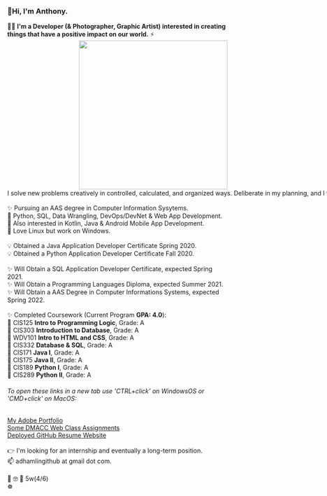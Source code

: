 <span style="white-space: nowrap;"><h3>👋Hi, I'm Anthony.</h3></span>
:man_technologist: <strong>I'm a Developer (& Photographer, Graphic Artist) interested in creating things that have a positive impact on our world.</strong> ⚡ 
<img align="right" src="https://camo.githubusercontent.com/3037d9317fc8aaa3e9a5dfded64cb3aab8c0b6c5/68747470733a2f2f6d69726f2e6d656469756d2e636f6d2f6d61782f3638302f312a495247486d69477361313673746564517649615a66772e676966" width="340" data-canonical-src="https://miro.medium.com/max/680/1*IRGHmiGsa16stedQvIaZfw.gif" style="max-width:100%;"><br/>
<span style="white-space: nowrap;">I solve new problems creatively in controlled, calculated, and organized ways. Deliberate in my planning, and I think before acting. I do my homework and have a high degree of curiosity about many areas. I enjoy learning for learning’s sake, and I become competent in the things I choose to learn. I am a strong stabilizing force on a team during high-pressure projects, a team player and I support the cause without hidden agendas. </span><br/><br/>
<span style="text-align: left">
✨ Pursuing an AAS degree in Computer Information Sysytems. <br/>
:sparkling_heart: Python, SQL, Data Wrangling, DevOps/DevNet & Web App Development. <br/>
🌱 Also interested in Kotlin, Java & Android Mobile App Development. <br/>
:orange_heart: Love Linux but work on Windows. <br/>
<br/>
:bulb: Obtained a Java Application Developer Certificate Spring 2020. <br/>
:bulb: Obtained a Python Application Developer Certificate Fall 2020. <br/>
<br/>
✨ Will Obtain a SQL Application Developer Certificate, expected Spring 2021. <br/>
✨ Will Obtain a Programming Languages Diploma, expected Summer 2021. <br/>
✨ Will Obtain a AAS Degree in Computer Informations Systems, expected Spring 2022. <br/>
<br/>
✨ Completed Coursework (Current Program **GPA: 4.0**): <br/>
🌱 CIS125 **Intro to Programming Logic**, Grade: A <br/>
🌱 CIS303 **Introduction to Database**, Grade: A <br/>
🌱 WDV101 **Intro to HTML and CSS**, Grade: A <br/>
🌱 CIS332 **Database & SQL**, Grade: A <br/>
🌱 CIS171 **Java I**, Grade: A <br/>
🌱 CIS175 **Java II**, Grade: A <br/>
🌱 CIS189 **Python I**, Grade: A <br/>
🌱 CIS289 **Python II**, Grade: A <br/>
###### To open these links in a new tab use 'CTRL+click' on WindowsOS or 'CMD+click' on MacOS:
[My Adobe Portfolio](https://adhamlin.myportfolio.com) <br/>
[Some DMACC Web Class Assignments](https://hamberfim.github.io/WDV101_Projects/homework/index.html) <br/>
[Deployed GitHub Resume Website](https://hamberfim.github.io/) <br/><br/>
:point_right: I'm looking for an internship and eventually a long-term position. <br/>
📫 adhamlingithub at gmail dot com. <br/><br/>
:thinking: :nerd_face: :monocle_face: 5w(4/6) <br/>
:wheel_of_dharma: <br/>
</span><br/>
<!--
**Hamberfim/hamberfim** is a ✨ _special_ ✨ repository because its `README.md` (this file) appears on your GitHub profile.

Here are some ideas to get you started:

- 🔭 I’m currently working on ...
- 🌱 I’m currently learning ...
- 👯 I’m looking to collaborate on ...
- 🤔 I’m looking for help with ...
- 💬 Ask me about ...
- 📫 How to reach me: ...
- 😄 Pronouns: ...
- ⚡ Fun fact: ...
- ✨
-->

